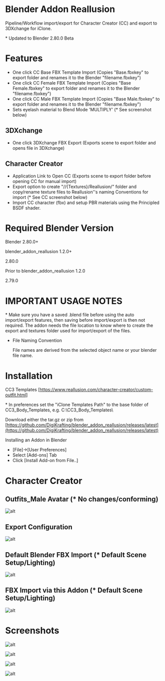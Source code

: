 # Blender Addon Reallusion

Pipeline/Workflow import/export for Character Creator (CC) and export to 3DXchange for iClone.

\* Updated to Blender 2.80.0 Beta

# Features

- One click CC Base FBX Template Import (Copies "Base.fbxkey" to export folder and renames it to the Blender "filename.fbxkey")
- One click CC Female FBX Template Import (Copies "Base Female.fbxkey" to export folder and renames it to the Blender "filename.fbxkey")
- One click CC Male FBX Template Import (Copies "Base Male.fbxkey" to export folder and renames it to the Blender "filename.fbxkey")
- Sets eyelash material to Blend Mode 'MULTIPLY' (* See screenshot below)

## 3DXchange

- One click 3DXchange FBX Export (Exports scene to export folder and opens file in 3DXchange)

## Character Creator

- Application Link to Open CC (Exports scene to export folder before opening CC for manual import)
- Export option to create "//{Textures}/Reallusion/" folder and copy/rename texture files to Reallusion''s naming Conventions for import (* See CC screenshot below)
- Import CC character (fbx) and setup PBR materials using the Principled BSDF shader.

# Required Blender Version

Blender 2.80.0+

blender_addon_reallusion 1.2.0+

2.80.0

Prior to blender_addon_reallusion 1.2.0

2.79.0

# IMPORTANT USAGE NOTES 

\* Make sure you have a saved .blend file before using the auto import/export features, then saving before import/export is then not required. The addon needs the file location to know where to create the export and textures folder used for import/export of the files.

- File Naming Convention

    File names are derived from the selected object name or your blender file name.

# Installation

CC3 Templates [https://www.reallusion.com/character-creator/custom-outfit.html]

\* In preferences set the "iClone Templates Path" to the base folder of CC3_Body_Templates, e.g. C:\CC3_Body_Templates\

Download either the tar.gz or zip from [https://github.com/DigiKrafting/blender_addon_reallusion/releases/latest](https://github.com/DigiKrafting/blender_addon_reallusion/releases/latest)

Installing an Addon in Blender

- [File]->[User Preferences]
- Select [Add-ons] Tab
- Click [Install Add-on from File..]

# Character Creator

## Outfits_Male Avatar (* No changes/conforming)

![alt](/screenshots/cc_male.png)

## Export Configuration

![alt](/screenshots/cc_export.png)

## Default Blender FBX Import (* Default Scene Setup/Lighting)

![alt](/screenshots/cc_import_default.png)

## FBX Import via this Addon (* Default Scene Setup/Lighting)

![alt](/screenshots/cc_import_pbr.png)

# Screenshots

![alt](/screenshots/rl_eyelash.png)

![alt](/screenshots/rl_textures.png)

![alt](/screenshots/ic_prefs.png)

![alt](/screenshots/ic.png)


